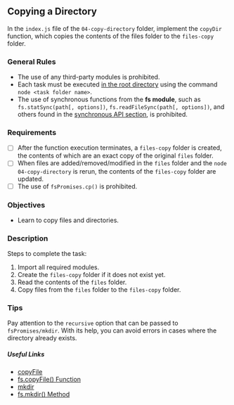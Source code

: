 ## Copying a Directory

In the `index.js` file of the `04-copy-directory` folder, implement the `copyDir` function, which copies the contents of the files folder to the `files-copy` folder.

### General Rules

- The use of any third-party modules is prohibited.
- Each task must be executed <u>in the root directory</u> using the command `node <task folder name>`.
- The use of synchronous functions from the **fs module**, such as `fs.statSync(path[, options])`, `fs.readFileSync(path[, options])`, and others found in the [synchronous API section](https://nodejs.org/api/fs.html#fs_synchronous_api), is prohibited.

### Requirements

- [ ] After the function execution terminates, a `files-copy` folder is created, the contents of which are an exact copy of the original `files` folder.
- [ ] When files are added/removed/modified in the `files` folder and the `node 04-copy-directory` is rerun, the contents of the `files-copy` folder are updated.
- [ ] The use of `fsPromises.cp()` is prohibited.

### Objectives

- Learn to copy files and directories.

### Description

Steps to complete the task:

1. Import all required modules.
2. Create the `files-copy` folder if it does not exist yet.
3. Read the contents of the `files` folder.
4. Copy files from the `files` folder to the `files-copy` folder.

### Tips

Pay attention to the `recursive` option that can be passed to `fsPromises/mkdir`. With its help, you can avoid errors in cases where the directory already exists.

##### Useful Links

- [copyFile](https://nodejs.org/api/fs.html#fs_fspromises_copyfile_src_dest_mode)
- [fs.copyFile() Function](https://www.geeksforgeeks.org/node-js-fs-copyfile-function/)
- [mkdir](https://nodejs.org/api/fs.html#fs_fspromises_mkdir_path_options)
- [fs.mkdir() Method](https://www.geeksforgeeks.org/node-js-fs-mkdir-method/)
